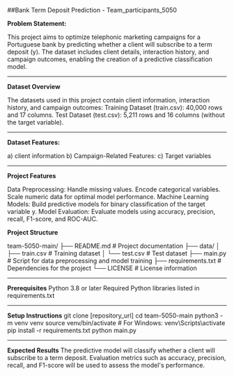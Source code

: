##Bank Term Deposit Prediction - Team_participants_5050

**Problem Statement:**

This project aims to optimize telephonic marketing campaigns for a Portuguese bank by predicting whether a client will subscribe to a term deposit (y). The dataset includes client details, interaction history, and campaign outcomes, enabling the creation of a predictive classification model.

---
**Dataset Overview**

The datasets used in this project contain client information, interaction history, and campaign outcomes:
Training Dataset (train.csv): 40,000 rows and 17 columns.
Test Dataset (test.csv): 5,211 rows and 16 columns (without the target variable).

---
**Dataset Features:**

a) client information
b) Campaign-Related Features:
c) Target variables

---

**Project Features**

Data Preprocessing:
Handle missing values.
Encode categorical variables.
Scale numeric data for optimal model performance.
Machine Learning Models:
Build predictive models for binary classification of the target variable y.
Model Evaluation:
Evaluate models using accuracy, precision, recall, F1-score, and ROC-AUC.

**Project Structure**

team-5050-main/
├── README.md             # Project documentation
├── data/
│   ├── train.csv         # Training dataset
│   └── test.csv          # Test dataset
├── main.py               # Script for data preprocessing and model training
├── requirements.txt      # Dependencies for the project
└── LICENSE               # License information

---

**Prerequisites**
Python 3.8 or later
Required Python libraries listed in requirements.txt

---

**Setup Instructions**
git clone [repository_url]
cd team-5050-main
python3 -m venv venv
source venv/bin/activate  # For Windows: venv\Scripts\activate
pip install -r requirements.txt
python main.py

---

**Expected Results**
The predictive model will classify whether a client will subscribe to a term deposit.
Evaluation metrics such as accuracy, precision, recall, and F1-score will be used to assess the model's performance.

